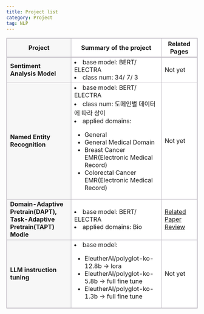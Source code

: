 ```yaml
---
title: Project list
category: Project
tag: NLP
---
```


<html>
  <head>
    <style type="text/css">
      .line{border-bottom: 1px solid #BDB8C1;}
      .line2{border-bottom: 2px solid #BDB8C1;}
      .line3{border-bottom: 1px solid #BDB8C1; background-color: #F7F7F7;}
      .line4{border-bottom: 2px solid #BDB8C1; background-color: #F7F7F7;}
      table, th, td {
         border:1px solid #BDB8C1;
         background-color: #FFFFFF;
       }
    </style>
   </head>
   <body>
     <table style="border-collapse:collapse">
       <tr><th class="line4" bgcolor="#F8F7F9">Project</th><th class="line2">Summary of the project</th><th class="line2">Related Pages</th></tr>
       <tr><td class="line3"><strong>Sentiment Analysis Model</strong></td><td class="line"><li>base model: BERT/ ELECTRA</li><li>class num: 34/ 7/ 3</li></td><td class="line">Not yet</td></tr>
       <tr><td class="line3"><strong>Named Entity Recognition</strong></td><td class="line"><li>base model: BERT/ ELECTRA</li><li>class num: 도메인별 데이터에 따라 상이</li><li>applied domains:</li><ul><li>General</li><li>General Medical Domain</li><li>Breast Cancer EMR(Electronic Medical Record)</li><li>Colorectal Cancer EMR(Electronic Medical Record)</li></ul></td><td class="line">Not yet</td></tr>
       <tr><td class="line3"><strong>Domain-Adaptive Pretrain(DAPT),<br> Task-Adaptive Pretrain(TAPT) Modle</strong></td><td class="line"><li>base model: BERT/ ELECTRA</li><li>applied domains: Bio</li></td><td class="line"><a href="https://finddme.github.io/natural%20language%20processing/2022/11/29/DAPT/">Related Paper Review</a></td></tr>
       <tr><td class="line3"><strong>LLM instruction tuning</strong></td><td class="line"><li>base model:</li><ul><li>EleutherAI/polyglot-ko-12.8b → lora</li><li>EleutherAI/polyglot-ko-5.8b → full fine tune</li><li>EleutherAI/polyglot-ko-1.3b → full fine tune</li><ul></td><td class="line">Not yet</td></tr>
   </table>
 </body>
</html>




